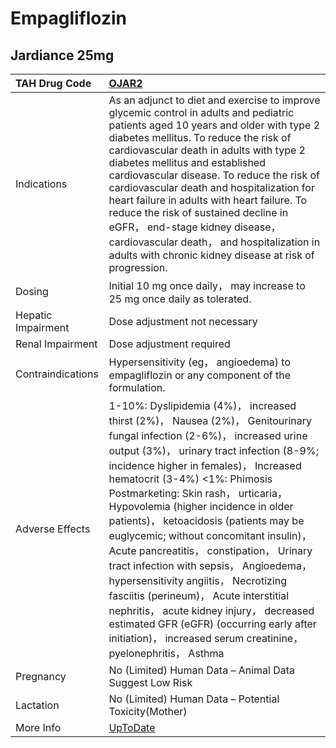 # Empagliflozin

## Jardiance 25mg

| TAH Drug Code      | [OJAR2](https://www.tahsda.org.tw/drugs/hissearch.php?drug_code=OJAR2)                                                                                                                                                                                                                                                                                                                                                                                                                                                                                                                                                                                                                                                                                |
|:-------------------|:------------------------------------------------------------------------------------------------------------------------------------------------------------------------------------------------------------------------------------------------------------------------------------------------------------------------------------------------------------------------------------------------------------------------------------------------------------------------------------------------------------------------------------------------------------------------------------------------------------------------------------------------------------------------------------------------------------------------------------------------------|
| Indications        | As an adjunct to diet and exercise to improve glycemic control in adults and pediatric patients aged 10 years and older with type 2 diabetes mellitus. To reduce the risk of cardiovascular death in adults with type 2 diabetes mellitus and established cardiovascular disease. To reduce the risk of cardiovascular death and hospitalization for heart failure in adults with heart failure. To reduce the risk of sustained decline in eGFR， end-stage kidney disease， cardiovascular death， and hospitalization in adults with chronic kidney disease at risk of progression.                                                                                                                                                                |
| Dosing             | Initial 10 mg once daily， may increase to 25 mg once daily as tolerated.                                                                                                                                                                                                                                                                                                                                                                                                                                                                                                                                                                                                                                                                             |
| Hepatic Impairment | Dose adjustment not necessary                                                                                                                                                                                                                                                                                                                                                                                                                                                                                                                                                                                                                                                                                                                         |
| Renal Impairment   | Dose adjustment required                                                                                                                                                                                                                                                                                                                                                                                                                                                                                                                                                                                                                                                                                                                              |
| Contraindications  | Hypersensitivity (eg， angioedema) to empagliflozin or any component of the formulation.                                                                                                                                                                                                                                                                                                                                                                                                                                                                                                                                                                                                                                                              |
| Adverse Effects    | 1-10%: Dyslipidemia (4%)， increased thirst (2%)， Nausea (2%)， Genitourinary fungal infection (2-6%)， increased urine output (3%)， urinary tract infection (8-9%; incidence higher in females)， Increased hematocrit (3-4%) <1%: Phimosis Postmarketing: Skin rash， urticaria， Hypovolemia (higher incidence in older patients)， ketoacidosis (patients may be euglycemic; without concomitant insulin)， Acute pancreatitis， constipation， Urinary tract infection with sepsis， Angioedema， hypersensitivity angiitis， Necrotizing fasciitis (perineum)， Acute interstitial nephritis， acute kidney injury， decreased estimated GFR (eGFR) (occurring early after initiation)， increased serum creatinine， pyelonephritis， Asthma |
| Pregnancy          | No (Limited) Human Data – Animal Data Suggest Low Risk                                                                                                                                                                                                                                                                                                                                                                                                                                                                                                                                                                                                                                                                                                |
| Lactation          | No (Limited) Human Data – Potential Toxicity(Mother)                                                                                                                                                                                                                                                                                                                                                                                                                                                                                                                                                                                                                                                                                                  |
| More Info          | [UpToDate](https://www.uptodate.com/contents/empagliflozin-drug-information)                                                                                                                                                                                                                                                                                                                                                                                                                                                                                                                                                                                                                                                                          |

